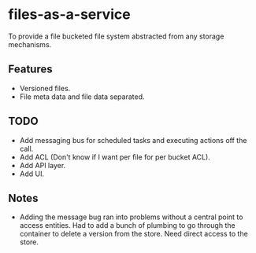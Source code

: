 # files-as-a-service
To provide a file bucketed file system abstracted from any storage mechanisms.

## Features
* Versioned files.
* File meta data and file data separated.

## TODO
* Add messaging bus for scheduled tasks and executing actions off the call.
* Add ACL (Don't know if I want per file for per bucket ACL).
* Add API layer.
* Add UI.

## Notes
* Adding the message bug ran into problems without a central point to access entities. Had to add a bunch of plumbing to go through the container to delete a version from the store. Need direct access to the store.